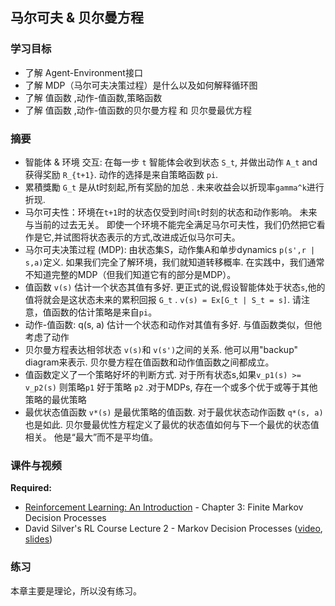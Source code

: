 ## 马尔可夫 & 贝尔曼方程

### 学习目标

- 了解 Agent-Environment接口
- 了解 MDP（马尔可夫决策过程）是什么以及如何解释循环图
- 了解 值函数 ,动作-值函数,策略函数 
- 了解 值函数 ,动作-值函数的贝尔曼方程 和 贝尔曼最优方程 

### 摘要

- 智能体 & 环境 交互: 在每一步 `t` 智能体会收到状态 `S_t`, 并做出动作 `A_t` and 获得奖励 `R_{t+1}`. 动作的选择是来自策略函数 `pi`.
- 累積獎勵 `G_t` 是从t时刻起,所有奖励的加总 . 未来收益会以折现率`gamma^k`进行折现.
- 马尔可夫性：环境在`t+1`时的状态仅受到时间`t`时刻的状态和动作影响。 未来与当前的过去无关。 即使一个环境不能完全满足马尔可夫性，我们仍然把它看作是它,并试图将状态表示的方式,改进成近似马尔可夫。
- 马尔可夫决策过程 (MDP): 由状态集S，动作集A和单步dynamics `p(s',r | s,a)`定义. 如果我们完全了解环境，我们就知道转移概率. 在实践中，我们通常不知道完整的MDP（但我们知道它有的部分是MDP）。
- 值函数 `v(s)` 估计一个状态其值有多好. 更正式的说,假设智能体处于状态`s`,他的值将就会是这状态未来的累积回报 `G_t` . `v(s) = Ex[G_t | S_t = s]`. 请注意，值函数的估计策略是来自`pi`。
- 动作-值函数: q(s, a) 估计一个状态和动作对其值有多好. 与值函数类似，但他考虑了动作
- 贝尔曼方程表达相邻状态 `v(s)`和 `v(s')`之间的关系. 他可以用"backup" diagram来表示. 贝尔曼方程在值函数和动作值函数之间都成立。
- 值函数定义了一个策略好坏的判断方式. 对于所有状态s,如果`v_p1(s) >= v_p2(s)` 则策略`p1` 好于策略 `p2` .对于MDPs, 存在一个或多个优于或等于其他策略的最优策略
- 最优状态值函数 `v*(s)` 是最优策略的值函数. 对于最优状态动作函数 `q*(s, a)`也是如此. 贝尔曼最优性方程定义了最优的状态值如何与下一个最优的状态值相关。 他是“最大”而不是平均值。
### 课件与视频

**Required:**

- [Reinforcement Learning: An Introduction](http://incompleteideas.net/book/RLbook2018.pdf) - Chapter 3: Finite Markov Decision Processes
- David Silver's RL Course Lecture 2 - Markov Decision Processes ([video](https://www.youtube.com/watch?v=lfHX2hHRMVQ), [slides](http://www0.cs.ucl.ac.uk/staff/d.silver/web/Teaching_files/MDP.pdf))


### 练习

本章主要是理论，所以没有练习。

